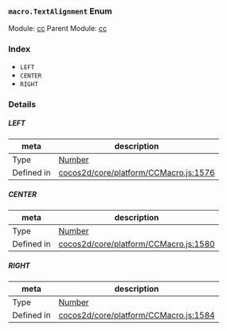 ### `macro.TextAlignment` Enum



Module: [cc](../modules/cc.md)
Parent Module: [cc](../modules/cc.md)





### Index
  - `LEFT`
  - `CENTER`
  - `RIGHT`

### Details


##### LEFT

> 

| meta | description |
|------|-------------|
| Type | <a href="https://developer.mozilla.org/en/JavaScript/Reference/Global_Objects/Number" class="crosslink external" target="_blank">Number</a> |
| Defined in | [cocos2d/core/platform/CCMacro.js:1576](https://github.com/cocos-creator/engine/blob/22ca6465effd8063cb95e509843b8bef3d880759/cocos2d/core/platform/CCMacro.js#L1576) |



##### CENTER

> 

| meta | description |
|------|-------------|
| Type | <a href="https://developer.mozilla.org/en/JavaScript/Reference/Global_Objects/Number" class="crosslink external" target="_blank">Number</a> |
| Defined in | [cocos2d/core/platform/CCMacro.js:1580](https://github.com/cocos-creator/engine/blob/22ca6465effd8063cb95e509843b8bef3d880759/cocos2d/core/platform/CCMacro.js#L1580) |



##### RIGHT

> 

| meta | description |
|------|-------------|
| Type | <a href="https://developer.mozilla.org/en/JavaScript/Reference/Global_Objects/Number" class="crosslink external" target="_blank">Number</a> |
| Defined in | [cocos2d/core/platform/CCMacro.js:1584](https://github.com/cocos-creator/engine/blob/22ca6465effd8063cb95e509843b8bef3d880759/cocos2d/core/platform/CCMacro.js#L1584) |


